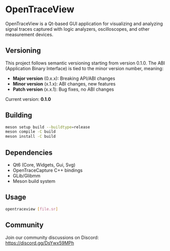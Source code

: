# OpenTraceView

OpenTraceView is a Qt-based GUI application for visualizing and analyzing signal traces captured with logic analyzers, oscilloscopes, and other measurement devices.

## Versioning

This project follows semantic versioning starting from version 0.1.0. The ABI (Application Binary Interface) is tied to the minor version number, meaning:

- **Major version** (0.x.x): Breaking API/ABI changes
- **Minor version** (x.1.x): ABI changes, new features  
- **Patch version** (x.x.1): Bug fixes, no ABI changes

Current version: **0.1.0**

## Building

```bash
meson setup build --buildtype=release
meson compile -C build
meson install -C build
```

## Dependencies

- Qt6 (Core, Widgets, Gui, Svg)
- OpenTraceCapture C++ bindings
- GLib/Glibmm
- Meson build system

## Usage

```bash
opentraceview [file.sr]
```

## Community

Join our community discussions on Discord: https://discord.gg/DsYwx59MPh
